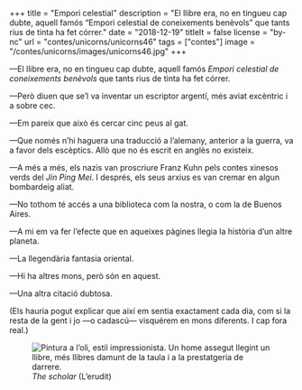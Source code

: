 +++
title = "Empori celestial"
description = "El llibre era, no en tingueu cap dubte, aquell famós “Empori celestial de coneixements benèvols” que tants rius de tinta ha fet córrer."
date = "2018-12-19"
titleIt = false
license = "by-nc"
url = "contes/unicorns/unicorns46"
tags = ["contes"]
image = "/contes/unicorns/images/unicorns46.jpg"
+++

—El llibre era, no en tingueu cap dubte, aquell famós *Empori celestial de coneixements benèvols* que tants rius de tinta ha fet córrer.

—Però diuen que se’l va inventar un escriptor argentí, més aviat excèntric i a sobre cec.

—Em pareix que això és cercar cinc peus al gat.

—Que només n’hi haguera una traducció a l’alemany, anterior a la guerra, va a favor dels escèptics. Allò que no és escrit en anglès no existeix.

—A més a més, els nazis van proscriure Franz Kuhn pels contes xinesos verds del *Jin Ping Mei*. I després, els seus arxius es van cremar en algun bombardeig aliat.

—No tothom té accés a una biblioteca com la nostra, o com la de Buenos Aires.

—A mi em va fer l’efecte que en aqueixes pàgines llegia la història d’un altre planeta.

—La llegendària fantasia oriental.

—Hi ha altres mons, però són en aquest.

—Una altra citació dubtosa.

(Els hauria pogut explicar que així em sentia exactament cada dia, com si la resta de la gent i jo —o cadascú— visquérem en mons diferents. I cap fora real.)

<figure class="illustration"><img src="/contes/unicorns/images/unicorns46.jpg" alt="Pintura a l’oli, estil impressionista. Un home assegut llegint un llibre, més llibres damunt de la taula i a la prestatgeria de darrere."><figcaption><em>The scholar</em> (L’erudit)</figcaption></figure>

